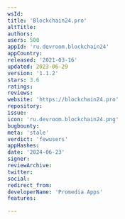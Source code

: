 ```yaml
---
wsId: 
title: 'Blockchain24.pro'
altTitle: 
authors: 
users: 500
appId: 'ru.devroom.blockchain24'
appCountry: 
released: '2021-03-16'
updated: 2023-06-29
version: '1.1.2'
stars: 3.6
ratings: 
reviews: 
website: 'https://blockchain24.pro'
repository: 
issue: 
icon: 'ru.devroom.blockchain24.png'
bugbounty: 
meta: 'stale'
verdict: 'fewusers'
appHashes: 
date: '2024-06-23'
signer: 
reviewArchive: 
twitter: 
social: 
redirect_from: 
developerName: 'Promedia Apps'
features: 

---
```


